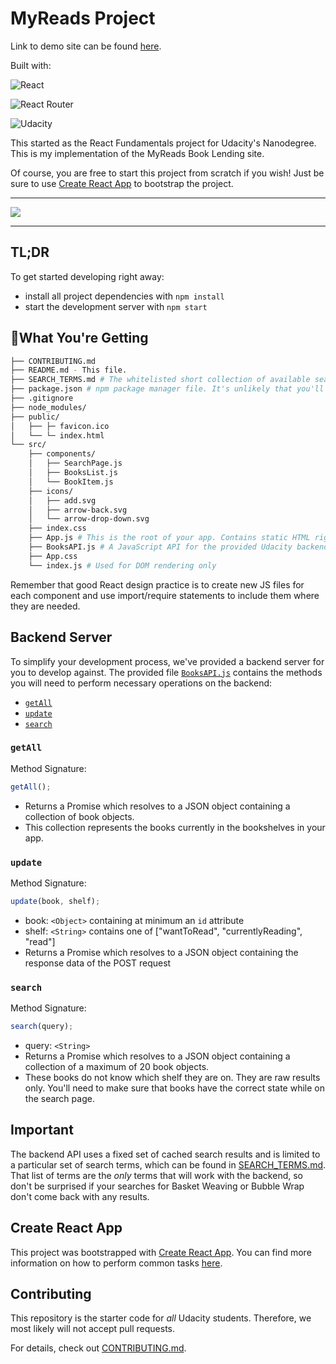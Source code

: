 # MyReads Project

Link to demo site can be found [here](https://myreads-react.vercel.app/).

Built with:

![React](https://camo.githubusercontent.com/67a01fa7cf337616274f39c070a11638f2e65720e414ef55b8dd3f9c2a803b2a/68747470733a2f2f696d672e736869656c64732e696f2f7374617469632f76313f7374796c653d666f722d7468652d6261646765266d6573736167653d526561637426636f6c6f723d323232323232266c6f676f3d5265616374266c6f676f436f6c6f723d363144414642266c6162656c3d)

![React Router](https://camo.githubusercontent.com/a5f1968a99631284ca552953929cff7b6abb375853bb0944fae0dc520c45c73b/68747470733a2f2f696d672e736869656c64732e696f2f7374617469632f76313f7374796c653d666f722d7468652d6261646765266d6573736167653d52656163742b526f7574657226636f6c6f723d434134323435266c6f676f3d52656163742b526f75746572266c6f676f436f6c6f723d464646464646266c6162656c3d)

![Udacity](https://camo.githubusercontent.com/b3f849182e8fe65cf6efcfc36bc941e4af207ac7f08017a33c37ffbe9e2e0219/68747470733a2f2f696d672e736869656c64732e696f2f7374617469632f76313f7374796c653d666f722d7468652d6261646765266d6573736167653d5564616369747926636f6c6f723d323232323232266c6f676f3d55646163697479266c6f676f436f6c6f723d303242334534266c6162656c3d)

This started as the React Fundamentals project for Udacity's Nanodegree. This is
my implementation of the MyReads Book Lending site.

Of course, you are free to start this project from scratch if you wish! Just be
sure to use [Create React
App](https://reactjs.org/docs/create-a-new-react-app.html) to bootstrap the
project.

---

![](https://res.cloudinary.com/codelikeagirl29/image/upload/v1660503064/MyReads_swf3hd.png)

---

## TL;DR

To get started developing right away:

- install all project dependencies with `npm install`
- start the development server with `npm start`

## 🤔What You're Getting

```bash
├── CONTRIBUTING.md
├── README.md - This file.
├── SEARCH_TERMS.md # The whitelisted short collection of available search terms for you to use with your app.
├── package.json # npm package manager file. It's unlikely that you'll need to modify this.
├── .gitignore
├── node_modules/
├── public/
│   ├── ├─ favicon.ico
│   └── └─ index.html
└── src/
    ├── components/
    │   ├── SearchPage.js
    │   ├── BooksList.js
    │   └── BookItem.js
    ├── icons/
    │   ├── add.svg
    │   ├── arrow-back.svg
    │   └── arrow-drop-down.svg
    ├── index.css
    ├── App.js # This is the root of your app. Contains static HTML right now.
    ├── BooksAPI.js # A JavaScript API for the provided Udacity backend.
    ├── App.css
    └── index.js # Used for DOM rendering only
```

Remember that good React design practice is to create new JS files for each component and use import/require statements to include them where they are needed.

## Backend Server

To simplify your development process, we've provided a backend server for you to develop against. The provided file [`BooksAPI.js`](src/BooksAPI.js) contains the methods you will need to perform necessary operations on the backend:

- [`getAll`](#getall)
- [`update`](#update)
- [`search`](#search)

### `getAll`

Method Signature:

```js
getAll();
```

- Returns a Promise which resolves to a JSON object containing a collection of book objects.
- This collection represents the books currently in the bookshelves in your app.

### `update`

Method Signature:

```js
update(book, shelf);
```

- book: `<Object>` containing at minimum an `id` attribute
- shelf: `<String>` contains one of ["wantToRead", "currentlyReading", "read"]
- Returns a Promise which resolves to a JSON object containing the response data of the POST request

### `search`

Method Signature:

```js
search(query);
```

- query: `<String>`
- Returns a Promise which resolves to a JSON object containing a collection of a maximum of 20 book objects.
- These books do not know which shelf they are on. They are raw results only. You'll need to make sure that books have the correct state while on the search page.

## Important

The backend API uses a fixed set of cached search results and is limited to a particular set of search terms, which can be found in [SEARCH_TERMS.md](SEARCH_TERMS.md). That list of terms are the _only_ terms that will work with the backend, so don't be surprised if your searches for Basket Weaving or Bubble Wrap don't come back with any results.

## Create React App

This project was bootstrapped with [Create React App](https://github.com/facebook/create-react-app). You can find more information on how to perform common tasks [here](https://github.com/facebook/create-react-app/blob/main/packages/cra-template/template/README.md).

## Contributing

This repository is the starter code for _all_ Udacity students. Therefore, we most likely will not accept pull requests.

For details, check out [CONTRIBUTING.md](CONTRIBUTING.md).
